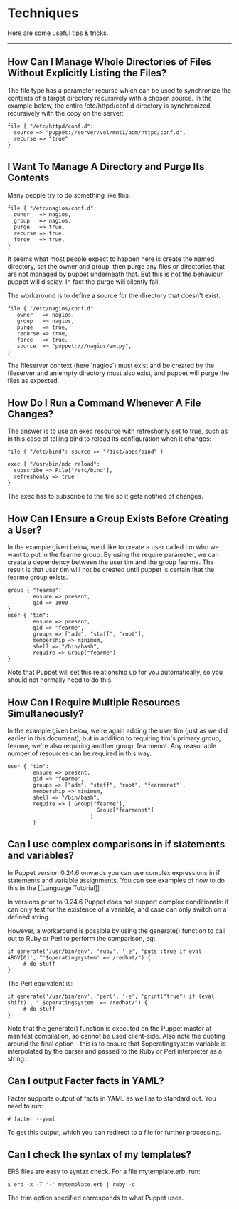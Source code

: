 Techniques
==========

Here are some useful tips & tricks.

* * *

## How Can I Manage Whole Directories of Files Without Explicitly Listing the Files?

The file type has a parameter recurse which can be used to
synchronize the contents of a target directory recursively with a
chosen source. In the example below, the entire /etc/httpd/conf.d
directory is synchronized recursively with the copy on the server:

    file { "/etc/httpd/conf.d":
      source => "puppet://server/vol/mnt1/adm/httpd/conf.d",
      recurse => "true"
    }

## I Want To Manage A Directory and Purge Its Contents

Many people try to do something like this:

    file { "/etc/nagios/conf.d":
      owner   => nagios,
      group   => nagios,
      purge   => true,
      recurse => true,
      force   => true,
    }

It seems what most people expect to happen here is create the named
directory, set the owner and group, then purge any files or
directories that are not managed by puppet underneath that. But
this is not the behaviour puppet will display. In fact the purge
will silently fail.

The workaround is to define a source for the directory that doesn't
exist.

    file { "/etc/nagios/conf.d":
       owner   => nagios,
       group   => nagios,
       purge   => true,
       recurse => true,
       force   => true,
       source  => "puppet:///nagios/emtpy",
    }

The fileserver context (here 'nagios') must exist and be created by
the fileserver and an empty directory must also exist, and puppet
will purge the files as expected.

## How Do I Run a Command Whenever A File Changes?

The answer is to use an exec resource with refreshonly set to true,
such as in this case of telling bind to reload its configuration
when it changes:

    file { "/etc/bind": source => "/dist/apps/bind" }
    
    exec { "/usr/bin/ndc reload":
      subscribe => File["/etc/bind"],
      refreshonly => true
    }

The exec has to subscribe to the file so it gets notified of
changes.

## How Can I Ensure a Group Exists Before Creating a User?

In the example given below, we'd like to create a user called tim
who we want to put in the fearme group. By using the require
parameter, we can create a dependency between the user tim and the
group fearme. The result is that user tim will not be created until
puppet is certain that the fearme group exists.

    group { "fearme":
            ensure => present,
            gid => 1000
    }
    user { "tim":
            ensure => present,
            gid => "fearme",
            groups => ["adm", "staff", "root"],
            membership => minimum,
            shell => "/bin/bash",
            require => Group["fearme"]
    }

Note that Puppet will set this relationship up for you
automatically, so you should not normally need to do this.

## How Can I Require Multiple Resources Simultaneously?

In the example given below, we're again adding the user tim (just
as we did earlier in this document), but in addition to requiring
tim's primary group, fearme, we're also requiring another group,
fearmenot. Any reasonable number of resources can be required in
this way.

    user { "tim":
            ensure => present,
            gid => "fearme",
            groups => ["adm", "staff", "root", "fearmenot"],
            membership => minimum,
            shell => "/bin/bash",
            require => [ Group["fearme"],
                                Group["fearmenot"]
                              ]
            }

## Can I use complex comparisons in if statements and variables?

In Puppet version 0.24.6 onwards you can use complex expressions in
if statements and variable assignments. You can see examples of how
to do this in the [[Language Tutorial]] .

In versions prior to 0.24.6 Puppet does not support complex
conditionals: if can only test for the existence of a variable, and
case can only switch on a defined string.

However, a workaround is possible by using the generate() function
to call out to Ruby or Perl to perform the comparison, eg:

    if generate('/usr/bin/env', 'ruby', '-e', 'puts :true if eval ARGV[0]', "'$operatingsystem' =~ /redhat/") {
         # do stuff
    }

The Perl equivalent is:

    if generate('/usr/bin/env', 'perl', '-e', 'print("true") if (eval shift)', "'$operatingsystem' =~ /redhat/") {
         # do stuff
    }

Note that the generate() function is executed on the Puppet master
at manifest compilation, so cannot be used client-side. Also note
the quoting around the final option - this is to ensure that
$operatingsystem variable is interpolated by the parser and passed
to the Ruby or Perl interpreter as a string.

## Can I output Facter facts in YAML?

Facter supports output of facts in YAML as well as to standard out.
You need to run:

    # facter --yaml

To get this output, which you can redirect to a file for further
processing.

## Can I check the syntax of my templates?

ERB files are easy to syntax check. For a file mytemplate.erb,
run:

    $ erb -x -T '-' mytemplate.erb | ruby -c

The trim option specified corresponds to what Puppet uses.

